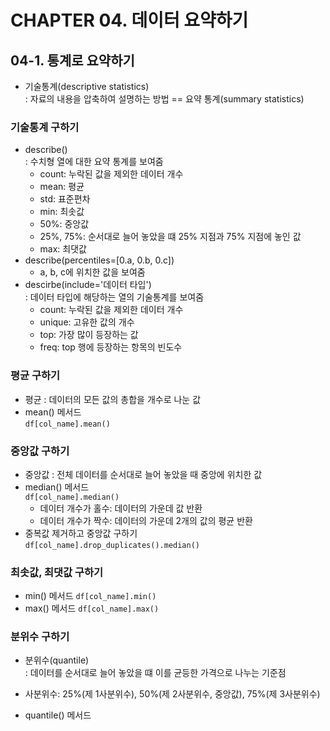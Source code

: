 # CHAPTER 04. 데이터 요약하기
## 04-1. 통계로 요약하기
* 기술통계(descriptive statistics)  
 : 자료의 내용을 압축하여 설명하는 방법 == 요약 통계(summary statistics)
### 기술통계 구하기
* describe()  
 : 수치형 열에 대한 요약 통계를 보여줌
  - count: 누락된 값을 제외한 데이터 개수  
  - mean: 평균  
  - std: 표준편차
  - min: 최솟값
  - 50%: 중앙값
  - 25%, 75%: 순서대로 늘어 놓았을 떄 25% 지점과 75% 지점에 놓인 값
  - max: 최댓값
* describe(percentiles=[0.a, 0.b, 0.c])
  - a, b, c에 위치한 값을 보여줌
* descirbe(include='데이터 타입')  
 : 데이터 타입에 해당하는 열의 기술통계를 보여줌
  - count: 누락된 값을 제외한 데이터 개수  
  - unique: 고유한 값의 개수
  - top: 가장 많이 등장하는 값
  - freq: top 행에 등장하는 항목의 빈도수
### 평균 구하기
* 평균
 : 데이터의 모든 값의 총합을 개수로 나눈 값
* mean() 메서드  
 `df[col_name].mean()`
### 중앙값 구하기
* 중앙값
 : 전체 데이터를 순서대로 늘어 놓았을 때 중앙에 위치한 값
* median() 메서드  
 `df[col_name].median()`
  - 데이터 개수가 홀수: 데이터의 가운데 값 반환
  - 데이터 개수가 짝수: 데이터의 가운데 2개의 값의 평균 반환
* 중복값 제거하고 중앙값 구하기  
 `df[col_name].drop_duplicates().median()`
### 최솟값, 최댓값 구하기
 - min() 메서드 `df[col_name].min()`
 - max() 메서드 `df[col_name].max()`
### 분위수 구하기
* 분위수(quantile)  
 : 데이터를 순서대로 늘어 놓았을 떄 이를 균등한 가격으로 나누는 기준점
 - 사분위수: 25%(제 1사분위수), 50%(제 2사분위수, 중앙값), 75%(제 3사분위수)
* quantile() 메서드
  
